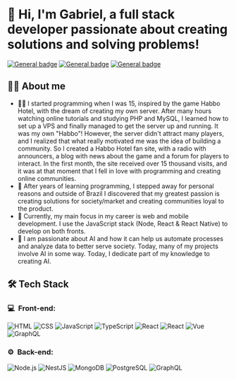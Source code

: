 # 👋 Hi, I'm Gabriel, a full stack developer passionate about creating solutions and solving problems!

[![General badge](https://img.shields.io/badge/Instagram-E4405F?style=for-the-badge&logo=instagram&logoColor=white
)](https://www.instagram.com/yossistanislav/)
 [![General badge](https://img.shields.io/badge/LinkedIn-0077B5?style=for-the-badge&logo=linkedin&logoColor=white
)](https://www.linkedin.com/in/gahalberto/)
 [![General badge](https://img.shields.io/badge/Gmail-D14836?style=for-the-badge&logo=gmail&logoColor=white
)](mailto:gahalberto@icloud.com)


## 🧑‍💻 About me
- 🧑‍💻 I started programming when I was 15, inspired by the game Habbo Hotel, with the dream of creating my own server. After many hours watching online tutorials and studying PHP and MySQL, I learned how to set up a VPS and finally managed to get the server up and running. It was my own "Habbo"! However, the server didn't attract many players, and I realized that what really motivated me was the idea of ​​building a community. So I created a Habbo Hotel fan site, with a radio with announcers, a blog with news about the game and a forum for players to interact. In the first month, the site received over 15 thousand visits, and it was at that moment that I fell in love with programming and creating online communities.
- 💚 After years of learning programming, I stepped away for personal reasons and outside of Brazil I discovered that my greatest passion is creating solutions for society/market and creating communities loyal to the product.
- 🚀 Currently, my main focus in my career is web and mobile development. I use the JavaScript stack (Node, React & React Native) to develop on both fronts.
- 🤖 I am passionate about AI and how it can help us automate processes and analyze data to better serve society. Today, many of my projects involve AI in some way. Today, I dedicate part of my knowledge to creating AI.

## 🛠️ Tech Stack
<h3>💻 &nbsp;Front-end:</h3>

![HTML](https://img.shields.io/badge/-HTML-333333?style=flat&logo=HTML5)
![CSS](https://img.shields.io/badge/-CSS-333333?style=flat&logo=CSS3&logoColor=1572B6)
![JavaScript](https://img.shields.io/badge/-JavaScript-333333?style=flat&logo=javascript)
![TypeScript](https://img.shields.io/badge/-TypeScript-333333?style=flat&logo=typescript&logoColor=2D79C7)
![React](https://img.shields.io/badge/-React-333333?style=flat&logo=react)
![React](https://img.shields.io/badge/-React%20Native-333333?style=flat&logo=react)
![Vue](https://img.shields.io/badge/-Vue-333333?style=flat&logo=vue.js)
![GraphQL](https://img.shields.io/badge/-GraphQL-333333?style=flat&logo=graphql&logoColor=E535AB)

<h3>⚙️ &nbsp;Back-end:</h3>

![Node.js](https://img.shields.io/badge/-Node.js-333333?style=flat&logo=node.js)
![NestJS](https://img.shields.io/badge/-NestJS-333333?style=flat&logo=nestjs&logoColor=E535AB)
![MongoDB](https://img.shields.io/badge/-MongoDB-333333?style=flat&logo=mongodb)
![PostgreSQL](https://img.shields.io/badge/-PostgreSQL-333333?style=flat&logo=postgresql)
![GraphQL](https://img.shields.io/badge/-GraphQL-333333?style=flat&logo=graphql&logoColor=E535AB)
